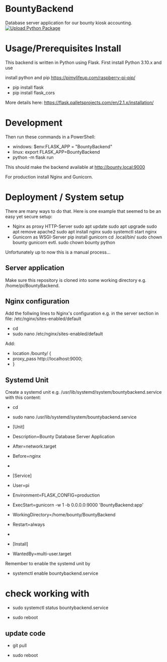 # BountyBackend
Database server application for our bounty kiosk accounting.
[![Upload Python Package](https://github.com/BountyApplication/BountyBackend/actions/workflows/python-publish.yml/badge.svg)](https://github.com/BountyApplication/BountyBackend/actions/workflows/python-publish.yml)

# Usage/Prerequisites Install
This backend is written in Python using Flask. First install Python 3.10.x and use

install python and pip
https://pimylifeup.com/raspberry-pi-pip/

- pip install flask
- pip install flask_cors

More details here: https://flask.palletsprojects.com/en/2.1.x/installation/

# Development
Then run these commands in a PowerShell:
- windows: $env:FLASK_APP = "BountyBackend"
- linux:   export FLASK_APP=BountyBackend
- python -m flask run

This should make the backend available at http://bounty.local:9000

For production install Nginx and Gunicorn.

# Deployment / System setup
There are many ways to do that. Here is one example that seemed to be an easy yet secure setup:
- Nginx as proxy HTTP-Server
    sudo apt update
    sudo apt upgrade
    sudo apt remove apache2
    sudo apt install nginx
    sudo systemctl start nginx
- Gunicorn as WSGI-Server
    pip install gunicorn
    cd .local/bin/
    sudo chown bounty gunicorn
evtl.
    sudo chown bounty python

Unfortunately up to now this is a manual process...
## Server application
Make sure this repository is cloned into some working directory e.g. /home/pi/BountyBackend.
## Nginx configuration
Add the follwing lines to Nginx's configuration e.g. in the server section in file: /etc/nginx/sites-enabled/default

- cd
- sudo nano /etc/nginx/sites-enabled/default

Add:
- location /bounty/ {
-   proxy_pass http://localhost:9000;
- }

## Systemd Unit
Create a systemd unit e.g. /usr/lib/systemd/system/bountybackend.service with this content:

- cd
- sudo nano /usr/lib/systemd/system/bountybackend.service

- [Unit]
- Description=Bounty Database Server Application
- After=network.target
- Before=nginx
- 
- [Service]
- User=pi
- Environment=FLASK_CONFIG=production
- ExecStart=gunicorn -w 1 -b 0.0.0.0:9000 'BountyBackend:app'
- WorkingDirectory=/home/bounty/BountyBackend
- Restart=always
- 
- [Install]
- WantedBy=multi-user.target

Remember to enable the systemd unit by
- systemctl enable bountybackend.service

# check working with
- sudo systemctl status bountybackend.service

- sudo reboot

## update code 

- git pull

- sudo reboot